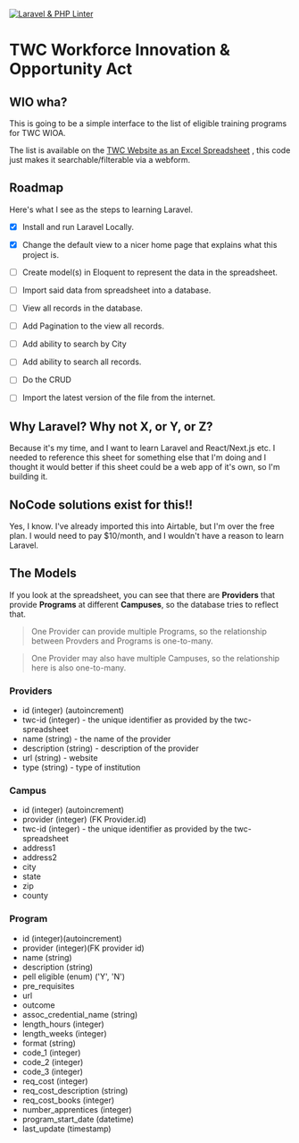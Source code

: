 [![Laravel & PHP Linter](https://github.com/vidluther/twc-wioa-programs/actions/workflows/laravel.yml/badge.svg)](https://github.com/vidluther/twc-wioa-programs/actions/workflows/laravel.yml)
# TWC Workforce Innovation & Opportunity Act    

## WIO wha?
This is going to be a simple interface to the list of eligible training programs for TWC WIOA. 

The list is available on the [TWC Website as an Excel Spreadsheet](https://www.twc.texas.gov/files/partners/statewide-eligible-training-program-list-twc.xlsx) , this code just makes it searchable/filterable via a webform. 

## Roadmap 

Here's what I see as the steps to learning Laravel. 

- [x] Install and run Laravel Locally.
- [x] Change the default view to a nicer home page that explains what this project is.
- [ ] Create model(s) in Eloquent to represent the data in the spreadsheet.
- [ ] Import said data from spreadsheet into a database. 
- [ ] View all records in the database. 
- [ ] Add Pagination to the view all records.
- [ ] Add ability to search by City
- [ ] Add ability to search all records. 
- [ ] Do the CRUD 
- [ ] Import the latest version of the file from the internet. 



## Why Laravel? Why not X, or Y, or Z?
Because it's my time, and I want to learn Laravel and React/Next.js etc. I needed to reference this sheet for something else that I'm doing and I thought it would better if this sheet could be a web app of it's own, so I'm building it. 

## NoCode solutions exist for this!!
Yes, I know. I've already imported this into Airtable, but I'm over the free plan. I would need to pay $10/month, and I wouldn't have a reason to learn Laravel.

## The Models 

If you look at the spreadsheet, you can see that there are **Providers** that provide **Programs** at different **Campuses**, so the database tries to reflect that. 

> One Provider can provide multiple Programs, so the relationship between Provders and Programs is one-to-many.

> One Provider may also have multiple Campuses, so the relationship here is also one-to-many. 


### Providers
 - id (integer) (autoincrement)
 - twc-id (integer) - the unique identifier as provided by the twc-spreadsheet
 - name (string) - the name of the provider 
 - description (string) - description of the provider 
 - url (string) - website
 - type (string) - type of institution 

 

 ### Campus 
 - id (integer) (autoincrement)
 - provider (integer) (FK Provider.id)
 - twc-id (integer) - the unique identifier as provided by the twc-spreadsheet
 - address1 
 - address2
 - city 
 - state 
 - zip
 - county 

 ### Program 
 - id (integer)(autoincrement)
 - provider (integer)(FK provider id)
 - name (string)
 - description (string)
 - pell eligible (enum) ('Y', 'N')
 - pre_requisites 
 - url 
 - outcome 
 - assoc_credential_name (string)
 - length_hours (integer)
 - length_weeks (integer)
 - format (string)
 - code_1 (integer)
 - code_2 (integer)
 - code_3 (integer)
 - req_cost (integer)
 - req_cost_description (string)
 - req_cost_books (integer)
 - number_apprentices (integer)
 - program_start_date (datetime)
 - last_update (timestamp)